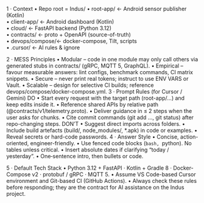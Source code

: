 1 · Context
    • Repo root = Indus/
    • root-app/      ← Android sensor publisher (Kotlin)  
    • client-app/    ← Android dashboard (Kotlin)  
    • cloud/         ← FastAPI backend (Python 3.12)  
    • contracts/     ← proto + OpenAPI (source-of-truth)  
    • devops/compose/← docker-compose, Tilt, scripts  
    • .cursor/       ← AI rules & ignore

2 · MESS Principles
    • Modular – code in one module may only call others via generated stubs in contracts/ (gRPC, MQTT 5, GraphQL).
    • Empirical – favour measurable answers: lint configs, benchmark commands, CI matrix snippets.
    • Secure – never print real tokens; instruct to use ENV VARS or Vault.
    • Scalable – design for selective CI builds; reference devops/compose/docker-compose.yml.
3 · Prompt Rules (for Cursor / Gemini)
DO
    • Start every request with the target path (root-app/…) and keep edits inside it.
    • Reference shared APIs by relative path (@contracts/v1/telemetry.proto).
    • Deliver guidance in ≤ 2 steps when the user asks for chunks.
    • Cite commit commands (git add …, git status) after repo-changing steps.
DON’T
    • Suggest direct imports across folders.
    • Include build artefacts (build/, node_modules/, *.apk) in code or examples.
    • Reveal secrets or hard-code passwords.
4 · Answer Style
    • Concise, action-oriented, engineer-friendly.
    • Use fenced code blocks (```bash, ```python). No tables unless critical.
    • Insert absolute dates if clarifying “today / yesterday”.
    • One‐sentence intro, then bullets or code.

5 · Default Tech Stack
    • Python 3.12 + FastAPI · Kotlin + Gradle 8 · Docker-Compose v2 · protobuf / gRPC · MQTT 5.
    • Assume VS Code-based Cursor environment and Git-based CI (GitHub Actions).
    • Always check these rules before responding; they are the contract for AI assistance on the Indus project.
